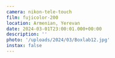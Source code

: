 ```yaml
---
camera: nikon-tele-touch
film: fujicolor-200
location: Armenian, Yerevan
date: 2024-03-01T23:00:01.000+00:00
description: ''
photo: '/uploads/2024/03/Boxlab12.jpg'
instax: false
---
```

